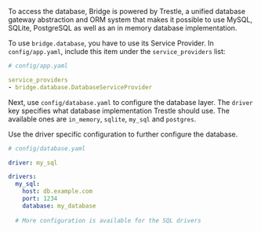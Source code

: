<p class="lead">
  To access the database, Bridge is powered by Trestle, a unified database gateway abstraction and ORM system that
  makes it possible to use MySQL, SQLite, PostgreSQL as well as an in memory database implementation.
</p>

To use `bridge.database`, you have to use its Service Provider. In `config/app.yaml`, include this item under the
`service_providers` list:

```yaml
# config/app.yaml

service_providers
- bridge.database.DatabaseServiceProvider
```

Next, use `config/database.yaml` to configure the database layer. The `driver` key specifies what database
implementation Trestle should use. The available ones are `in_memory`, `sqlite`, `my_sql` and `postgres`.

Use the driver specific configuration to further configure the database.

```yaml
# config/database.yaml

driver: my_sql

drivers:
  my_sql:
    host: db.example.com
    port: 1234
    database: my_database
    
  # More configuration is available for the SQL drivers
```



